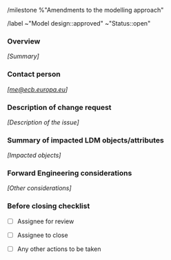 /milestone %"Amendments to the modelling approach"

/label ~"Model design::approved" ~"Status::open"


<!-- See: documentation on [Issues in GitLab](https://gitlab.sofa.dev/sdd-bird-team/bird-logical-data-model/-/wikis/Issues-in-GitLab) -->

### Overview
_[Summary]_

### Contact person
_[me@ecb.europa.eu]_

### Description of change request
_[Description of the issue]_

### Summary of impacted LDM objects/attributes
_[Impacted objects]_

### Forward Engineering considerations
_[Other considerations]_

### Before closing checklist
- [ ] Assignee for review
- [ ] Assignee to close 
- [ ] Any other actions to be taken

